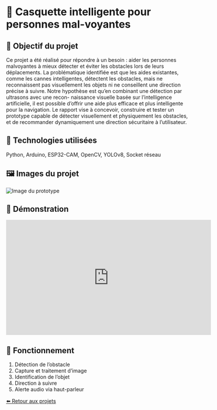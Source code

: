 # 🧢 Casquette intelligente pour personnes mal-voyantes

## 🎯 Objectif du projet
Ce projet a été réalisé pour répondre à un besoin : aider les personnes malvoyantes à
mieux détecter et éviter les obstacles lors de leurs déplacements. La problématique
identifiée est que les aides existantes, comme les cannes intelligentes, détectent les
obstacles, mais ne reconnaissent pas visuellement les objets ni ne conseillent une
direction précise à suivre.
Notre hypothèse est qu’en combinant une détection par ultrasons avec une recon-
naissance visuelle basée sur l’intelligence artificielle, il est possible d’offrir une aide
plus efficace et plus intelligente pour la navigation.
Le rapport vise à concevoir, construire et tester un prototype capable de détecter
visuellement et physiquement les obstacles, et de recommander dynamiquement
une direction sécuritaire à l’utilisateur. 

## 🧰 Technologies utilisées
Python, Arduino, ESP32-CAM, OpenCV, YOLOv8, Socket réseau

## 🖼️ Images du projet
![Image du prototype](images/casquette.jpg)

## 🎥 Démonstration
<iframe width="560" height="315" src="https://www.youtube.com/embed/TON_CODE_VIDEO" frameborder="0" allowfullscreen></iframe>

## 🔎 Fonctionnement
1. Détection de l’obstacle
2. Capture et traitement d’image
3. Identification de l’objet
4. Direction à suivre
5. Alerte audio via haut-parleur

[⬅️ Retour aux projets](projets.md)

